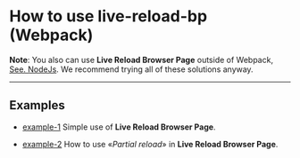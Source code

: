 # How to use live-reload-bp (Webpack)

**Note**: You also can use **Live Reload Browser Page** outside of Webpack, [See. NodeJs](https://github.com/Yuriy-Svetlov/live-reload-bp/tree/main/documentation/examples/nodejs). We recommend trying all of these solutions anyway.

---

## Examples

* [example-1](https://github.com/Yuriy-Svetlov/live-reload-bp/tree/main/documentation/examples/webpack/1)
Simple use of **Live Reload Browser Page**.

* [example-2](https://github.com/Yuriy-Svetlov/live-reload-bp/tree/main/documentation/examples/webpack/2)
How to use «*Partial reload*» in **Live Reload Browser Page**.
